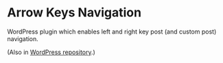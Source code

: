 # Arrow Keys Navigation

WordPress plugin which enables left and right key post (and custom post) navigation. 

(Also in <a href="https://wordpress.org/plugins/arrow-keys-navigation/" target="_blank">WordPress repository</a>.)
